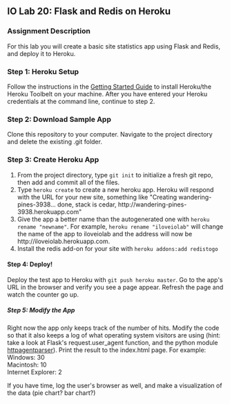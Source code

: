 <h2>IO Lab 20: Flask and Redis on Heroku</h2>

<h3>Assignment Description</h3>
<p>For this lab you will create a basic site statistics app using Flask and Redis, and deploy it to Heroku.</p>

<h3>Step 1: Heroku Setup</h3>
<p>Follow the instructions in the <a href="https://devcenter.heroku.com/articles/quickstart">Getting Started Guide</a> to install Heroku/the Heroku Toolbelt on your machine. After you have entered your Heroku credentials at the command line, continue to step 2.</p>

<h3>Step 2: Download Sample App</h3>
<p>Clone this repository to your computer. Navigate to the project directory and delete the existing .git folder.</p>

<h3>Step 3: Create Heroku App</h3>
<ol><li>From the project directory, type <code>git init</code> to initialize a fresh git repo, then add and commit all of the files.</li><li>Type <code>heroku create</code> to create a new heroku app. Heroku will respond with the URL for your new site, something like "Creating wandering-pines-3938... done, stack is cedar, http://wandering-pines-3938.herokuapp.com"</li>
<li>Give the app a better name than the autogenerated one with <code>heroku rename "newname"</code>. For example, <code>heroku rename "iloveiolab"</code> will change the name of the app to iloveiolab and the address will now be http://iloveiolab.herokuapp.com.</li>
<li>Install the redis add-on for your site with <code>heroku addons:add redistogo</code></li>
</ol>

<h4>Step 4: Deploy!</h4>
<p>Deploy the test app to Heroku with <code>git push heroku master</code>. Go to the app's URL in the browser and verify you see a page appear. Refresh the page and watch the counter go up.</p>

<h5>Step 5: Modify the App</h5>
<p>Right now the app only keeps track of the number of hits. Modify the code so that it also keeps a log of what operating system visitors are using (hint: take a look at Flask's request.user_agent function, and the python module <a href="https://pypi.python.org/pypi/httpagentparser">httpagentparser</a>). Print the result to the index.html page. For example:
<br>Windows: 30<br>Macintosh: 10<br>Internet Explorer: 2</p>
<p>If you have time, log the user's browser as well, and make a visualization of the data (pie chart? bar chart?)</p>

